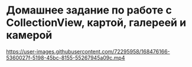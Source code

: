 # Домашнее задание по работе с CollectionView, картой, галереей и камерой


https://user-images.githubusercontent.com/72295958/168476166-5360027f-5198-45bc-8155-55267945a09c.mp4


